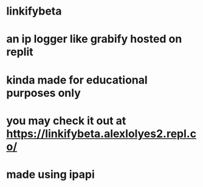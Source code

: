 # linkifybeta
# an ip logger like grabify hosted on replit
# kinda made for educational purposes only
# you may check it out at https://linkifybeta.alexlolyes2.repl.co/
# made using ipapi

